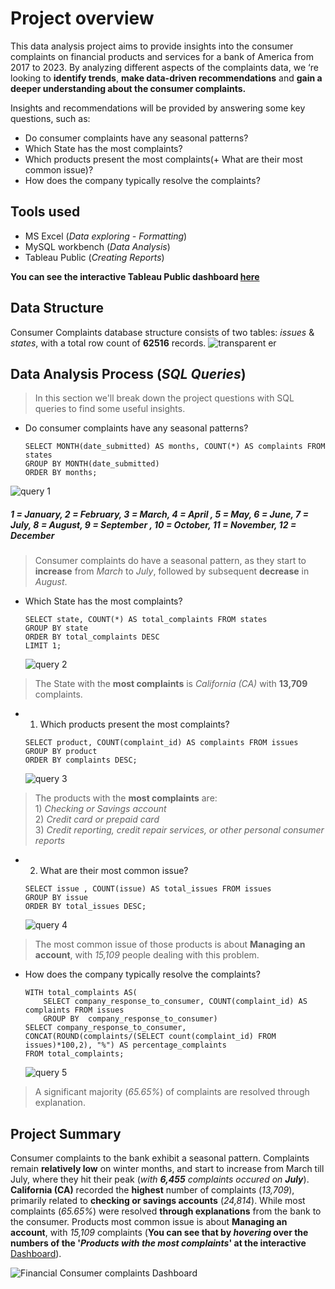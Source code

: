 
# Project overview
This data analysis project aims to provide insights into the consumer complaints on financial products and services for a bank of America from 2017 to 2023. By analyzing different aspects of the complaints data, we ‘re looking to **identify trends**, **make data-driven recommendations** and **gain a deeper understanding about the consumer complaints.**

Insights and recommendations will be provided by answering some key questions, such as:
- Do consumer complaints have any seasonal patterns?
- Which State has the most complaints?
- Which products present the most complaints(+ What are their most common issue)?
- How does the company typically resolve the complaints?

## Tools used
- MS Excel (*Data exploring - Formatting*)
- MySQL workbench (*Data Analysis*)
- Tableau Public (*Creating Reports*)

**You can see the interactive Tableau Public dashboard [here](https://public.tableau.com/app/profile/nickpelek/viz/Financialconsumercomplaintsproject/Dashboard1)**
## Data Structure
Consumer Complaints database structure consists of two tables: *issues* & *states*, with a total row count of **62516** records.
![transparent er](https://github.com/user-attachments/assets/f884ca79-368d-4c44-a45e-d0b44b71c86c)



## Data Analysis Process (*SQL Queries*)

 >In this section we'll break down the project questions with SQL queries to find some useful insights.


- Do consumer complaints have any seasonal patterns?

   ```
  SELECT MONTH(date_submitted) AS months, COUNT(*) AS complaints FROM states
  GROUP BY MONTH(date_submitted)
  ORDER BY months;
  ``` 
![query 1](https://github.com/user-attachments/assets/a4cf482b-9308-4076-af58-7cc25dba18c4)
#####  *1 = January, 2 = February, 3 = March, 4 = April , 5 = May, 6 = June, 7 = July, 8 = August, 9 = September , 10 = October, 11 = November, 12 = December*  
> Consumer complaints do have a seasonal pattern, as they start to **increase** from *March* to *July*, followed by subsequent **decrease** in *August*.

- Which State has the most complaints?

  ```
  SELECT state, COUNT(*) AS total_complaints FROM states
  GROUP BY state
  ORDER BY total_complaints DESC
  LIMIT 1;
  ```
  ![query 2](https://github.com/user-attachments/assets/fdafc747-fcb2-4bed-91cd-0bebb086262d)

> The State with the **most complaints** is *California (CA)* with **13,709** complaints.

- 1) Which products present the most complaints?

  ```
  SELECT product, COUNT(complaint_id) AS complaints FROM issues
  GROUP BY product
  ORDER BY complaints DESC;
  ```
  ![query 3](https://github.com/user-attachments/assets/925a5b6e-fad3-4481-89b5-0252049e01fc)
>The products with the **most complaints** are: <br> 1) *Checking or Savings account* <br>
                                                 2) *Credit card or prepaid card* <br>
                                                 3) *Credit reporting, credit repair services, or other personal consumer reports*
 						

- 2) What are their most common issue?
     
  ```
  SELECT issue , COUNT(issue) AS total_issues FROM issues
  GROUP BY issue
  ORDER BY total_issues DESC;
  ```
  ![query 4](https://github.com/user-attachments/assets/8098de56-0127-4ba6-ac4d-8cce96215f28)
> The most common issue of those products is about **Managing an account**, with *15,109* people dealing with this problem.

- How does the company typically resolve the complaints?
  ```
  WITH total_complaints AS(
	  SELECT company_response_to_consumer, COUNT(complaint_id) AS complaints FROM issues
	  GROUP BY  company_response_to_consumer)
  SELECT company_response_to_consumer, CONCAT(ROUND(complaints/(SELECT count(complaint_id) FROM issues)*100,2), "%") AS percentage_complaints
  FROM total_complaints;
  ```
  ![query 5](https://github.com/user-attachments/assets/c51b0c85-aa1a-45c9-bbdf-3fc0ad8d68d6)
> A significant majority (*65.65%*) of complaints are resolved through explanation.
## Project Summary

Consumer complaints to the bank exhibit a seasonal pattern. Complaints remain **relatively low** on winter months, and start to increase from March till July, where they hit their peak (*with **6,455** complaints occured on **July***). **California (CA)** recorded the **highest** number of complaints (*13,709*), primarily related to **checking or savings accounts** (*24,814*). While most complaints (*65.65%*) were resolved **through explanations** from the bank to the consumer. Products most common issue is about **Managing an account**, with *15,109* complaints (**You can see that by *hovering* over the numbers of the '*Products with the most complaints*'  at the interactive** [Dashboard](![imageedit_1_4154156966](https://github.com/user-attachments/assets/0ec51806-632b-4e58-a738-e8cb2c45983f)
)).


![Financial Consumer complaints Dashboard](https://github.com/user-attachments/assets/97f1a831-3c38-479f-a9ef-a4417b9f1ea9)

